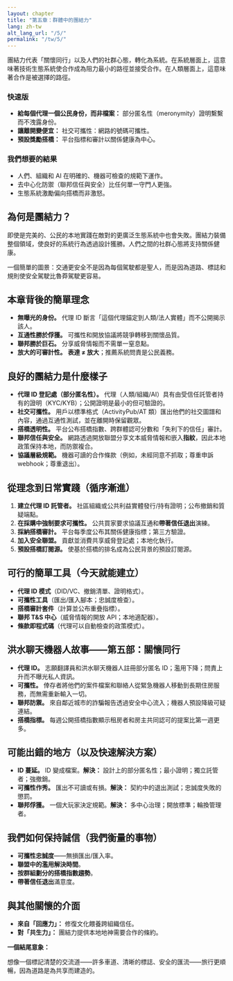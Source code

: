 ```yaml
---
layout: chapter
title: "第五章：群體中的團結力"
lang: zh-tw
alt_lang_url: "/5/"
permalink: "/tw/5/"
---
```


團結力代表「關懷同行」以及人們的社群心態，轉化為系統。在系統層面上，這意味著技術生態系統使合作成為阻力最小的路徑並接受合作。在人類層面上，這意味著合作是被選擇的路徑。

### 快速版

- **給每個代理一個公民身份，而非檔案：** 部分匿名性（meronymity）證明繫繫而不洩露身份。
- **讓離開變便宜：** 社交可攜性：網路的號碼可攜性。
- **預設獎勵搭橋：** 平台指標和審計以關係健康為中心。

### 我們想要的結果

- 人們、組織和 AI 在明確的、機器可檢查的規範下運作。
- 去中心化防禦（聯邦信任與安全）比任何單一守門人更強。
- 生態系統激勵偏向搭橋而非激怒。

## 為何是團結力？

即使是完美的、公民的本地實踐在敵對的更廣泛生態系統中也會失敗。團結力裝備整個領域，使良好的系統行為透過設計獲勝。人們之間的社群心態將支持關係健康。

一個簡單的圖景：交通更安全不是因為每個駕駛都是聖人，而是因為道路、標誌和規則使安全駕駛比魯莽駕駛更容易。

## 本章背後的簡單理念

- **無曝光的身份。** 代理 ID 斷言「這個代理錨定到人類/法人實體」而不公開揭示該人。
- **互通性勝於俘獲。** 可攜性和開放協議將競爭轉移到關懷品質。
- **聯邦勝於巨石。** 分享威脅情報而不需單一窒息點。
- **放大的可審計性。** **表達 ≠ 放大**；推薦系統問責是公民義務。

## 良好的團結力是什麼樣子

- **代理 ID 登記處（部分匿名性）。** 代理（人類/組織/AI）具有由受信任託管者持有的證明（KYC/KYB）；公開證明是最小的但可驗證的。
- **社交可攜性。** 用戶以標準格式（ActivityPub/AT 類）匯出他們的社交圖譜和內容，通過互通性測試，並在離開時保留觀眾。
- **搭橋透明性。** 平台公布搭橋指數、跨群體認可分數和「失利下的信任」審計。
- **聯邦信任與安全。** 網路透過開放聯盟分享文本威脅情報和嵌入**指紋**，因此本地政策保持本地，而防禦複合。
- **協議層級規範。** 機器可讀的合作條款（例如，未經同意不抓取；尊重申訴 webhook；尊重退出）。

## 從理念到日常實踐（循序漸進）

1. **建立代理 ID 託管者。** 社區組織或公共利益實體發行/持有證明；公布撤銷和質疑端點。
1. **在採購中強制要求可攜性。** 公共買家要求協議互通和**帶著信任退出**演練。
1. **採納搭橋審計。** 平台每季度公布其關係健康指標；第三方驗證。
1. **加入安全聯盟。** 貢獻並消費共享威脅登記處；本地化執行。
1. **預設搭橋訂閱源。** 使基於搭橋的排名成為公民背景的預設訂閱源。

## 可行的簡單工具（今天就能建立）

- **代理 ID 模式**（DID/VC、撤銷清單、證明格式）。
- **可攜性工具**（匯出/匯入腳本；忠誠度檢查）。
- **搭橋審計套件**（計算並公布重疊指標）。
- **聯邦 T&S 中心**（威脅情報的開放 API；本地適配器）。
- **條款即程式碼**（代理可以自動檢查的政策模式）。

## 洪水聊天機器人故事——第五部：關懷同行

- **代理 ID。** 志願翻譯員和洪水聊天機器人註冊部分匿名 ID；濫用下降；問責上升而不曝光私人資訊。
- **可攜性。** 倖存者將他們的案件檔案和聯絡人從緊急機器人移動到長期住房服務，而無需重新輸入一切。
- **聯邦防禦。** 來自鄰近城市的詐騙報告透過安全中心流入；機器人預設降級可疑連結。
- **搭橋指標。** 每週公開搭橋指數顯示租房者和房主共同認可的提案比第一週更多。

## 可能出錯的地方（以及快速解決方案）

- **ID 蔓延。** ID 變成檔案。**解決：** 設計上的部分匿名性；最小證明；獨立託管者；強撤銷。
- **可攜性作秀。** 匯出不可讀或有損。**解決：** 契約中的退出測試；忠誠度失敗的懲罰。
- **聯邦俘獲。** 一個大玩家決定規範。**解決：** 多中心治理；開放標準；輪換管理者。

## 我們如何保持誠信（我們衡量的事物）

- **可攜性忠誠度**——無損匯出/匯入率。
- **聯盟中的濫用解決時間**。
- **按群組劃分的搭橋指數趨勢**。
- **帶著信任退出**滿意度。

## 與其他關懷的介面

- **來自「回應力」：** 修復文化餵養跨組織信任。
- **對「共生力」：** 團結力提供本地地神需要合作的條約。

**一個結尾意象：**

想像一個標記清楚的交流道——許多車道、清晰的標誌、安全的匯流——旅行更順暢，因為道路是為共享而建造的。

